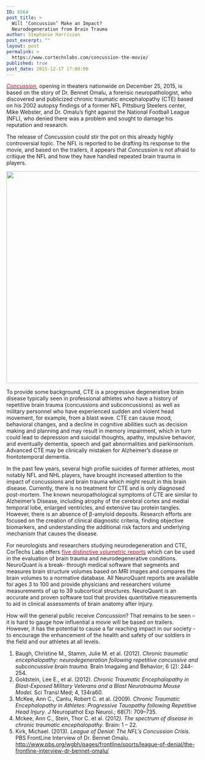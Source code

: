 ```yaml
---
ID: 6564
post_title: >
  Will ‘Concussion’ Make an Impact?
  Neurodegeneration from Brain Trauma
author: Stephanie Harrision
post_excerpt: ""
layout: post
permalink: >
  https://www.cortechslabs.com/concussion-the-movie/
published: true
post_date: 2015-12-17 17:00:00
---
```

<span style="color: #c8042c;"><a href="http://www.imdb.com/title/tt3322364/"><span style="color: #c8042c;"><em>Concussion</em></span></a></span>, opening in theaters nationwide on December 25, 2015, is based on the story of Dr. Bennet Omalu, a forensic neuropathologist, who discovered and publicized chronic traumatic encephalopathy (CTE) based on his 2002 autopsy findings of a former NFL Pittsburg Steelers center, Mike Webster, and Dr. Omalu’s fight against the National Football League (NFL), who denied there was a problem and sought to damage his reputation and research.

The release of <em>Concussion</em> could stir the pot on this already highly controversial topic. The NFL is reported to be drafting its response to the movie, and based on the trailers, it appears that <em>Concussion</em> is not afraid to critique the NFL and how they have handled repeated brain trauma in players.

<a href="https://www.cortechslabs.com/wp-content/uploads/2015/12/Dr_York_quote.png"><img class="aligncenter size-full wp-image-6338" src="https://www.cortechslabs.com/wp-content/uploads/2015/12/Dr_York_quote.png" alt="" width="1355" height="555" /></a>

To provide some background, CTE is a progressive degenerative brain disease typically seen in professional athletes who have a history of repetitive brain trauma (concussions and subconcussions) as well as military personnel who have experienced sudden and violent head movement, for example, from a blast wave. CTE can cause mood, behavioral changes, and a decline in cognitive abilities such as decision making and planning and may result in memory impairment, which in turn could lead to depression and suicidal thoughts, apathy, impulsive behavior, and eventually dementia, speech and gait abnormalities and parkinsonism. Advanced CTE may be clinically mistaken for Alzheimer’s disease or frontotemporal dementia.

In the past few years, several high profile suicides of former athletes, most notably NFL and NHL players, have brought increased attention to the impact of concussions and brain trauma which might result in this brain disease. Currently, there is no treatment for CTE and is only diagnosed post-mortem. The known neuropathological symptoms of CTE are similar to Alzheimer’s Disease, including atrophy of the cerebral cortex and medial temporal lobe, enlarged ventricles, and extensive tau protein tangles. However, there is an absence of β-amyloid deposits. Research efforts are focused on the creation of clinical diagnostic criteria, finding objective biomarkers, and understanding the additional risk factors and underlying mechanism that causes the disease.

For neurologists and researchers studying neurodegeneration and CTE, CorTechs Labs offers <span style="color: #c8042c;"><a href="http://www.cortechslabs.com/neuroquant/"><span style="color: #c8042c;">five distinctive volumetric reports</span></a></span> which can be used in the evaluation of brain trauma and neurodegenerative conditions. NeuroQuant is a break- through medical software that segments and measures brain structure volumes based on MRI images and compares the brain volumes to a normative database. All NeuroQuant reports are available for ages 3 to 100 and provide physicians and researchers volume measurements of up to 39 subcortical structures. NeuroQuant is an accurate and proven software tool that provides quantitative measurements to aid in clinical assessments of brain anatomy after injury.

How will the general public receive <em>Concussion</em>? That remains to be seen – it is hard to gauge how influential a movie will be based on trailers. However, it has the potential to cause a far reaching impact in our society - to encourage the enhancement of the health and safety of our soldiers in the field and our athletes at all levels.
<ol>
 	<li>Baugh, Christine M., Stamm, Julie M. et al. (2012). <em>Chronic traumatic encephalopathy: neurodegeneration following repetitive concussive and subconcussive brain trauma.</em> Brain Imagaing and Behavior; 6 (2): 244-254.</li>
 	<li>Goldstein, Lee E., et al. (2012). <em>Chronic Traumatic Encephalopathy in Blast-Exposed Military Veterans and a Blast Neurotrauma Mouse Model.</em> Sci Transl Med; 4, 134ra60.</li>
 	<li>McKee, Ann C., Cantu, Robert C. et al. (2009). <em>Chronic Traumatic Encephalopathy in Athletes: Progressive Tauopathy following Repetitive Head Injury</em>. J Neuropathol Exp Neurol.; 68(7): 709–735.</li>
 	<li>Mckee, Ann C., Stein, Thor C. et al. (2012<em>). The spectrum of disease in chronic traumatic encephalopathy</em>. Brain: 1 – 22.</li>
 	<li>Kirk, Michael. (2013). <em>League of Denial: The NFL’s Concussion Crisis</em>. PBS FrontLine Interview of Dr. Bennet Omalu. <a href="http://www.pbs.org/wgbh/pages/frontline/sports/league-of-denial/the-frontline-interview-dr-bennet-omalu/">http://www.pbs.org/wgbh/pages/frontline/sports/league-of-denial/the-frontline-interview-dr-bennet-omalu/</a></li>
</ol>
<img style="min-height: 1px!important; width: 1px!important; border-width: 0!important; padding: 0!important; margin: 0!important;" src="http://track.hubspot.com/__ptq.gif?a=343740&amp;k=14&amp;r=http%3A%2F%2Fcortechsnews.cortechslabs.com%2Fconcussion-movie&amp;bu=http%253A%252F%252Fcortechsnews.cortechslabs.com&amp;bvt=rss" alt="" width="1" height="1" />